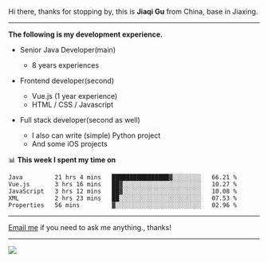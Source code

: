 Hi there, thanks for stopping by, this is **Jiaqi Gu** from China, base in Jiaxing.

---

**The following is my development experience.**

- Senior Java Developer(main)
  - 8 years experiences

- Frontend developer(second)
  - Vue.js (1 year experience)
  - HTML / CSS / Javascript
  
- Full stack developer(second as well)
  - I also can write (simple) Python project
  - And some iOS projects

📊 **This week I spent my time on**
<!--START_SECTION:waka-->
```text
Java         21 hrs 4 mins   ████████████████▓░░░░░░░░   66.21 % 
Vue.js       3 hrs 16 mins   ██▓░░░░░░░░░░░░░░░░░░░░░░   10.27 % 
JavaScript   3 hrs 12 mins   ██▓░░░░░░░░░░░░░░░░░░░░░░   10.08 % 
XML          2 hrs 23 mins   ██░░░░░░░░░░░░░░░░░░░░░░░   07.53 % 
Properties   56 mins         ▓░░░░░░░░░░░░░░░░░░░░░░░░   02.96 % 
```
<!--END_SECTION:waka-->

---

[Email me](mailto:droidqw@gmail.com?subject=Hiring_from_GitHub) if you need to ask me anything., thanks!

---

![]( https://visitor-badge.glitch.me/badge?page_id=githubgujiaqi)
